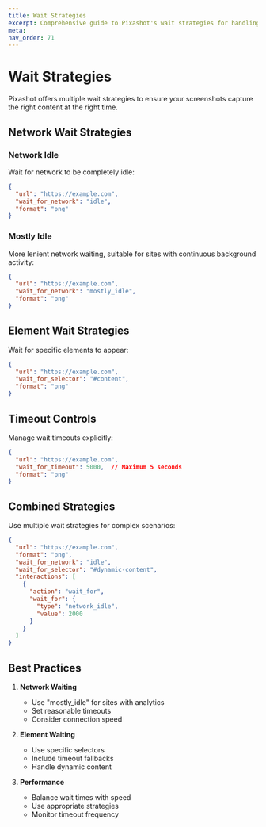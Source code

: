 ```yaml
---
title: Wait Strategies
excerpt: Comprehensive guide to Pixashot's wait strategies for handling dynamic content and network activity.
meta:
nav_order: 71
---
```


# Wait Strategies

Pixashot offers multiple wait strategies to ensure your screenshots capture the right content at the right time.

## Network Wait Strategies

### Network Idle
Wait for network to be completely idle:

```json
{
  "url": "https://example.com",
  "wait_for_network": "idle",
  "format": "png"
}
```

### Mostly Idle
More lenient network waiting, suitable for sites with continuous background activity:

```json
{
  "url": "https://example.com",
  "wait_for_network": "mostly_idle",
  "format": "png"
}
```

## Element Wait Strategies

Wait for specific elements to appear:

```json
{
  "url": "https://example.com",
  "wait_for_selector": "#content",
  "format": "png"
}
```

## Timeout Controls

Manage wait timeouts explicitly:

```json
{
  "url": "https://example.com",
  "wait_for_timeout": 5000,  // Maximum 5 seconds
  "format": "png"
}
```

## Combined Strategies

Use multiple wait strategies for complex scenarios:

```json
{
  "url": "https://example.com",
  "format": "png",
  "wait_for_network": "idle",
  "wait_for_selector": "#dynamic-content",
  "interactions": [
    {
      "action": "wait_for",
      "wait_for": {
        "type": "network_idle",
        "value": 2000
      }
    }
  ]
}
```

## Best Practices

1. **Network Waiting**
    - Use "mostly_idle" for sites with analytics
    - Set reasonable timeouts
    - Consider connection speed

2. **Element Waiting**
    - Use specific selectors
    - Include timeout fallbacks
    - Handle dynamic content

3. **Performance**
    - Balance wait times with speed
    - Use appropriate strategies
    - Monitor timeout frequency